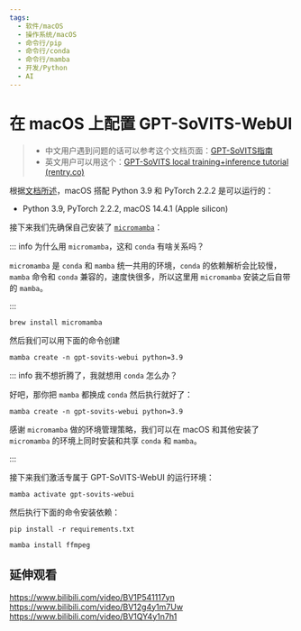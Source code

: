 ```yaml
---
tags:
  - 软件/macOS
  - 操作系统/macOS
  - 命令行/pip
  - 命令行/conda
  - 命令行/mamba
  - 开发/Python
  - AI
---
```


# 在 macOS 上配置 GPT-SoVITS-WebUI

> - 中文用户遇到问题的话可以参考这个文档页面：[GPT-SoVITS指南](https://www.yuque.com/baicaigongchang1145haoyuangong/ib3g1e)
> - 英文用户可以用这个：[GPT-SoVITS local training+inference tutorial (rentry.co)](https://rentry.co/GPT-SoVITS-guide#/)

根据[文档所述](https://github.com/RVC-Boss/GPT-SoVITS/blob/main/README.md?plain=1#L47)，macOS 搭配 Python 3.9 和 PyTorch 2.2.2 是可以运行的：

- Python 3.9, PyTorch 2.2.2, macOS 14.4.1 (Apple silicon)

接下来我们先确保自己安装了 [`micromamba`](https://mamba.readthedocs.io/en/latest/installation/micromamba-installation.html)：

::: info 为什么用 `micromamba`，这和 `conda` 有啥关系吗？

`micromamba` 是 `conda` 和 `mamba` 统一共用的环境，`conda` 的依赖解析会比较慢，`mamba` 命令和 `conda` 兼容的，速度快很多，所以这里用 `micromamba` 安装之后自带的 `mamba`。

:::

```shell
brew install micromamba
```

然后我们可以用下面的命令创建

```shell
mamba create -n gpt-sovits-webui python=3.9
```

::: info 我不想折腾了，我就想用 `conda` 怎么办？

好吧，那你把 `mamba` 都换成 `conda` 然后执行就好了：

```shell
mamba create -n gpt-sovits-webui python=3.9
```

感谢 `micromamba` 做的环境管理策略，我们可以在 macOS 和其他安装了 `micromamba` 的环境上同时安装和共享 `conda` 和 `mamba`。

:::

接下来我们激活专属于 GPT-SoVITS-WebUI 的运行环境：

```
mamba activate gpt-sovits-webui
```

然后执行下面的命令安装依赖：

```shell
pip install -r requirements.txt
```

```shell
mamba install ffmpeg
```

## 延伸观看

https://www.bilibili.com/video/BV1P541117yn
https://www.bilibili.com/video/BV12g4y1m7Uw
https://www.bilibili.com/video/BV1QY4y1n7h1
